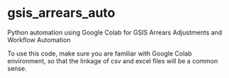 # gsis_arrears_auto
Python automation using Google Colab for GSIS Arrears Adjustments and Workflow Automation

To use this code, make sure you are familiar with Google Colab environment, so that the linkage of csv and excel files will be a common sense.
